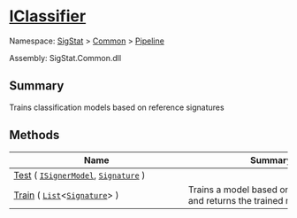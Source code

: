 # [IClassifier](./IClassifier.md)

Namespace: [SigStat]() > [Common](./../README.md) > [Pipeline](./README.md)

Assembly: SigStat.Common.dll

## Summary
Trains classification models based on reference signatures

## Methods

| Name | Summary | 
| --- | --- | 
| [Test](./Methods/IClassifier-100663477.md) ( [`ISignerModel`](./ISignerModel.md), [`Signature`](./../Signature.md) )<div style="width: 300px">| <div style="width: 300px">| <br>
| [Train](./Methods/IClassifier-100663476.md) ( [`List`](https://docs.microsoft.com/en-us/dotnet/api/System.Collections.Generic.List-1)\<[`Signature`](./../Signature.md)> )<div style="width: 300px">| Trains a model based on the signatures and returns the trained model<div style="width: 300px">| <br>


